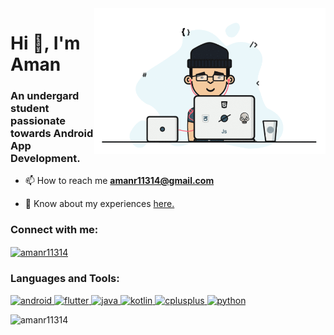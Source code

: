 <img align="right" alt="GIF"  width="370px" src="https://github.com/amanr11314/amanr11314/blob/main/coder_image.gif" />
<h1 align="left">Hi 👋, I'm Aman</h1>
<h3 align="left">An undergard student passionate towards Android App Development.</h3>

- 📫 How to reach me **amanr11314@gmail.com**

- 📄 Know about my experiences [here.](https://drive.google.com/file/d/1rnzp-9HcOIj2U0YeVqTit25rSYhzuUlI/view?usp=sharing)

<h3 align="left">Connect with me:</h3>
<p align="left">
<a href="https://linkedin.com/in/amanr11314" target="blank"><img align="center" src="https://cdn.jsdelivr.net/npm/simple-icons@3.0.1/icons/linkedin.svg" alt="amanr11314" height="30" width="40" /></a>
</p>

<h3 align="left">Languages and Tools:</h3>
<p align="left"> 
<a href="#" target="_blank"> <img src="https://devicons.github.io/devicon/devicon.git/icons/android/android-original-wordmark.svg" alt="android" width="40" height="40"/> </a> 
<a href="https://flutter.dev" target="_blank"> <img src="https://www.vectorlogo.zone/logos/flutterio/flutterio-icon.svg" alt="flutter" width="40" height="40"/> </a>
<a href="#" target="_blank"> <img src="https://devicons.github.io/devicon/devicon.git/icons/java/java-original-wordmark.svg" alt="java" width="40" height="40"/> </a>
<a href="#" target="_blank"> <img src="https://www.vectorlogo.zone/logos/kotlinlang/kotlinlang-icon.svg" alt="kotlin" width="40" height="40"/> </a>
<a href="#" target="_blank"> <img src="https://devicons.github.io/devicon/devicon.git/icons/cplusplus/cplusplus-original.svg" alt="cplusplus" width="40" height="40"/> </a>
<a href="https://www.python.org" target="_blank"> <img src="https://devicons.github.io/devicon/devicon.git/icons/python/python-original.svg" alt="python" width="40" height="40"/> </a>
</p>

<p><img align="left" src="https://github-readme-stats.vercel.app/api/top-langs?username=amanr11314&theme=gotham&show_icons=true&locale=en&layout=compact" alt="amanr11314" /></p>

<!-- <p>&nbsp;<img align="center" src="https://github-readme-stats.vercel.app/api?username=amanr11314&theme=midnight-purple&show_icons=true&locale=en" alt="amanr11314" /></p> -->

